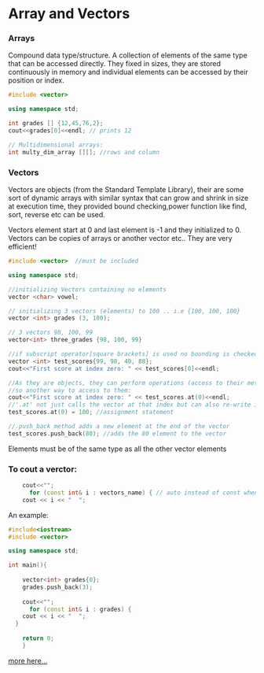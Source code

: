 # Array and Vectors

### Arrays

Compound data type/structure. A collection of elements of the same type that can be accessed directly. They fixed in sizes, they are stored continuously in memory and individual elements can be accessed by their position or index. 

```C++
#include <vector>

using namespace std;

int grades [] {12,45,76,2};
cout<<grades[0]<<endl; // prints 12

// Multidimensional arrays:
int multy_dim_array [][]; //rows and column
```
### Vectors 

Vectors are objects (from the Standard Template Library), their are some sort of dynamic arrays with similar syntax that can grow and shrink in size at execution time, they provided bound checking,power function like find, sort, reverse etc can be used. 

Vectors element start at 0 and last element is -1 and they initialized to 0. Vectors can be copies of arrays or another vector etc.. They are very efficient!

```C++
#include <vector>  //must be included

using namespace std;

//initializing Vectors containing no elements
vector <char> vowel;

// initializing 3 vectors (elements) to 100 .. i.e {100, 100, 100}
vector <int> grades (3, 100); 

// 3 vectors 98, 100, 99
vector<int> three_grades {98, 100, 99} 

//if subscript operator[square brackets] is used no bounding is checked, 
vector <int> test_scores{99, 98, 40, 88};
cout<<"First score at index zero: " << test_scores[0]<<endl; 

//As they are objects, they can perform operations (access to their methods in their classes), 
//so another way to access to them:
cout<<"First score at index zero: " << test_scores.at(0)<<endl; 
//'.at' not just calls the vector at that index but can also re-write it:
test_scores.at(0) = 100; //assignment statement

//.push_back method adds a new element at the end of the vector   
test_scores.push_back(80); //adds the 80 element to the vector
```
Elements must be of the same type as all the other vector elements

### To cout a verctor:

```C++
    cout<<"";
      for (const int& i : vectors_name) { // auto instead of const when is a char or String
    cout << i << "  ";
```
An example:

```C++
#include<iostream>
#include <vector>

using namespace std;

int main(){
    
    vector<int> grades{0};
    grades.push_back(3);
    
    cout<<"";
      for (const int& i : grades) {
    cout << i << "  ";
  }
    
    return 0;
    }
```
[more here...](https://www.programiz.com/cpp-programming/vectors)
